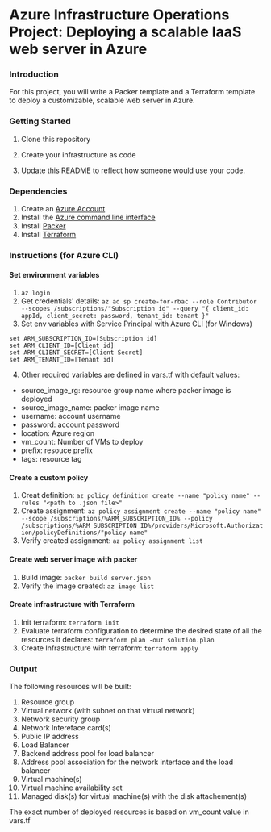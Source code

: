 # Azure Infrastructure Operations Project: Deploying a scalable IaaS web server in Azure

### Introduction

For this project, you will write a Packer template and a Terraform template to deploy a customizable, scalable web server in Azure.

### Getting Started

1. Clone this repository

2. Create your infrastructure as code

3. Update this README to reflect how someone would use your code.

### Dependencies

1. Create an [Azure Account](https://portal.azure.com)
2. Install the [Azure command line interface](https://docs.microsoft.com/en-us/cli/azure/install-azure-cli?view=azure-cli-latest)
3. Install [Packer](https://www.packer.io/downloads)
4. Install [Terraform](https://www.terraform.io/downloads.html)

### Instructions (for Azure CLI)

#### Set environment variables

1. `az login`
2. Get credentials' details:
   `az ad sp create-for-rbac --role Contributor --scopes /subscriptions/"Subscription id" --query "{ client_id: appId, client_secret: password, tenant_id: tenant }"`
3. Set env variables with Service Principal with Azure CLI (for Windows)

```
set ARM_SUBSCRIPTION_ID=[Subscription id]
set ARM_CLIENT_ID=[Client id]
set ARM_CLIENT_SECRET=[Client Secret]
set ARM_TENANT_ID=[Tenant id]
```

4. Other required variables are defined in vars.tf with default values:

- source_image_rg: resource group name where packer image is deployed
- source_image_name: packer image name
- username: account username
- password: account password
- location: Azure region
- vm_count: Number of VMs to deploy
- prefix: resouce prefix
- tags: resource tag

#### Create a custom policy

1. Creat definition: `az policy definition create --name "policy name" --rules "<path to .json file>"`
2. Create assignment: `az policy assignment create --name "policy name" --scope /subscriptions/%ARM_SUBSCRIPTION_ID% --policy /subscriptions/%ARM_SUBSCRIPTION_ID%/providers/Microsoft.Authorization/policyDefinitions/"policy name"`
3. Verify created assignment: `az policy assignment list`

#### Create web server image with packer

1. Build image: `packer build server.json`
2. Verify the image created: `az image list`

#### Create infrastructure with Terraform

1. Init terraform: `terraform init`
2. Evaluate terraform configuration to determine the desired state of all the resources it declares: `terraform plan -out solution.plan`
3. Create Infrastructure with terraform: `terraform apply`

### Output

The following resources will be built:

1. Resource group
2. Virtual network (with subnet on that virtual network)
3. Network security group
4. Network Intereface card(s)
5. Public IP address
6. Load Balancer
7. Backend address pool for load balancer
8. Address pool association for the network interface and the load balancer
9. Virtual machine(s)
10. Virtual machine availability set
11. Managed disk(s) for virtual machine(s) with the disk attachement(s)

The exact number of deployed resources is based on vm_count value in vars.tf
